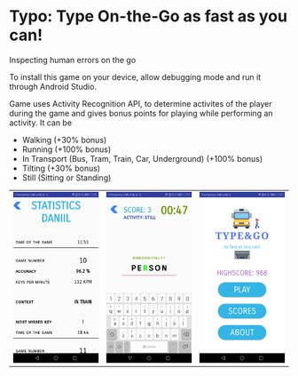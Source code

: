 # Typo: Type On-the-Go as fast as you can!
Inspecting human errors on the go

To install this game on your device, allow debugging mode and run it through Android Studio. 

Game uses Activity Recognition API, to determine activites of the player during the game and gives bonus points for playing while performing an activity. It can be 

* Walking (+30% bonus)
* Running (+100% bonus)
* In Transport (Bus, Tram, Train, Car, Underground) (+100% bonus)
* Tilting (+30% bonus)
* Still (Sitting or Standing)

<table>
  <tr>
<td><img src="https://github.com/dnlrbz/Typo/blob/master/images/stats_screen.jpg" alt="Statistics" width="220"/></td>
<td><img src="https://github.com/dnlrbz/Typo/blob/master/images/game_screen.jpg" alt="Game" width="220"/></td>
<td><img src="https://github.com/dnlrbz/Typo/blob/master/images/main_screen.jpg" alt="Main Screen" width="220"/></td>
  </tr>
</table>
